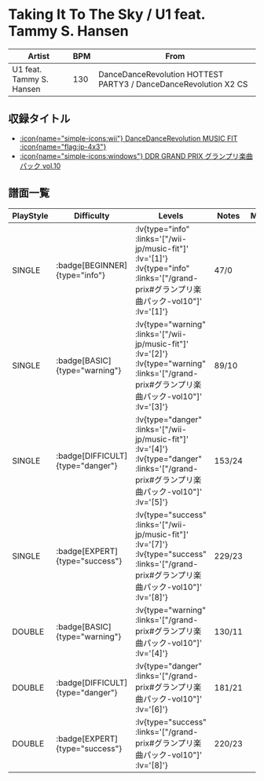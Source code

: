 # Taking It To The Sky / U1 feat. Tammy S. Hansen

|Artist|BPM|From|
|------|---|----|
|U1 feat. Tammy S. Hansen|130|DanceDanceRevolution HOTTEST PARTY3 / DanceDanceRevolution X2 CS|

## 収録タイトル

- [ :icon{name="simple-icons:wii"} DanceDanceRevolution MUSIC FIT :icon{name="flag:jp-4x3"} ](/wii-jp/music-fit)
- [ :icon{name="simple-icons:windows"} DDR GRAND PRIX グランプリ楽曲パック vol.10](/grand-prix#グランプリ楽曲パック-vol10)

## 譜面一覧

|PlayStyle|Difficulty|Levels|Notes|Movie|
|---------|----------|------|-----|-----|
|SINGLE| :badge[BEGINNER]{type="info"} | :lv{type="info" :links='["/wii-jp/music-fit"]' :lv='[1]'}  :lv{type="info" :links='["/grand-prix#グランプリ楽曲パック-vol10"]' :lv='[1]'} |47/0||
|SINGLE| :badge[BASIC]{type="warning"} | :lv{type="warning" :links='["/wii-jp/music-fit"]' :lv='[2]'}  :lv{type="warning" :links='["/grand-prix#グランプリ楽曲パック-vol10"]' :lv='[3]'} |89/10||
|SINGLE| :badge[DIFFICULT]{type="danger"} | :lv{type="danger" :links='["/wii-jp/music-fit"]' :lv='[4]'}  :lv{type="danger" :links='["/grand-prix#グランプリ楽曲パック-vol10"]' :lv='[5]'} |153/24||
|SINGLE| :badge[EXPERT]{type="success"} | :lv{type="success" :links='["/wii-jp/music-fit"]' :lv='[7]'}  :lv{type="success" :links='["/grand-prix#グランプリ楽曲パック-vol10"]' :lv='[8]'} |229/23||
|DOUBLE| :badge[BASIC]{type="warning"} | :lv{type="warning" :links='["/grand-prix#グランプリ楽曲パック-vol10"]' :lv='[4]'} |130/11||
|DOUBLE| :badge[DIFFICULT]{type="danger"} | :lv{type="danger" :links='["/grand-prix#グランプリ楽曲パック-vol10"]' :lv='[6]'} |181/21||
|DOUBLE| :badge[EXPERT]{type="success"} | :lv{type="success" :links='["/grand-prix#グランプリ楽曲パック-vol10"]' :lv='[8]'} |220/23||
